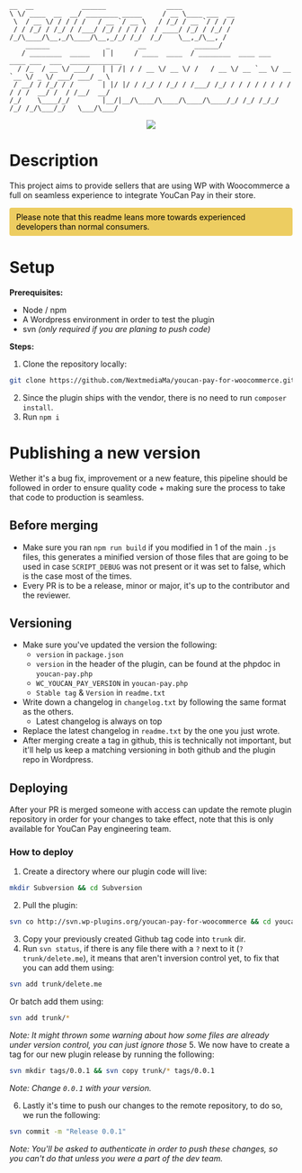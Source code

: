 ```
__  __            ______               ____                                                     
\ \/ ____  __  __/ ________ _____     / __ \____ ___  __                                        
 \  / __ \/ / / / /   / __ `/ __ \   / /_/ / __ `/ / / /                                        
 / / /_/ / /_/ / /___/ /_/ / / / /  / ____/ /_/ / /_/ /                                         
/_/\____/\__,_/\____/\__,_/_/ /_/  /_/    \__,_/\__, /                                          
    ______              _       __            ______/                                           
   / ________  _____   | |     / ____  ____  / ________  ____ ___  ____ ___  ___  _____________ 
  / /_  / __ \/ ___/   | | /| / / __ \/ __ \/ /   / __ \/ __ `__ \/ __ `__ \/ _ \/ ___/ ___/ _ \
 / __/ / /_/ / /       | |/ |/ / /_/ / /_/ / /___/ /_/ / / / / / / / / / / /  __/ /  / /__/  __/
/_/    \____/_/        |__/|__/\____/\____/\____/\____/_/ /_/ /_/_/ /_/ /_/\___/_/   \___/\___/ 
```
<p style="display:flex;justify-content:center;">
<img src="https://img.shields.io/github/v/tag/NextmediaMa/youcan-pay-for-woocommerce?label=Latest%20version"/>
</p>

# Description

This project aims to provide sellers that are using WP with Woocommerce a full on seamless experience to integrate YouCan Pay in their store.

<p style="background:#ebc443d4;color:black;padding:8px 12px;border-radius: 4px;">
Please note that this readme leans more towards experienced developers than normal consumers.
</p>

# Setup

**Prerequisites:**
- Node / npm
- A Wordpress environment in order to test the plugin
- svn *(only required if you are planing to push code)*

**Steps:**

1. Clone the repository locally:
```bash
git clone https://github.com/NextmediaMa/youcan-pay-for-woocommerce.git && cd youcan-pay-for-woocommerce
```
2. Since the plugin ships with the vendor, there is no need to run `composer install`.
3. Run `npm i`

# Publishing a new version

Wether it's a bug fix, improvement or a new feature, this pipeline should be followed in order
to ensure quality code + making sure the process to take that code to production is seamless.

## Before merging

- Make sure you ran `npm run build` if you modified in 1 of the main `.js` files, this generates a
 minified version of those files that are going to be used in case `SCRIPT_DEBUG` was not 
 present or it was set to false, which is the case most of the times.
- Every PR is to be a release, minor or major, it's up to the contributor and the reviewer.

## Versioning

- Make sure you've updated the version the following:
  - `version` in `package.json`
  - `version` in the header of the plugin, can be found at the phpdoc in `youcan-pay.php`
  - `WC_YOUCAN_PAY_VERSION` in `youcan-pay.php`
  - `Stable tag` & `Version` in `readme.txt`
- Write down a changelog in `changelog.txt` by following the same format as the others.
  - Latest changelog is always on top
- Replace the latest changelog in `readme.txt` by the one you just wrote.
- After merging create a tag in github, this is technically not important, but it'll help us
keep a matching versioning in both github and the plugin repo in Wordpress.

## Deploying

After your PR is merged someone with access can update the remote plugin repository in order
for your changes to take effect, note that this is only available for YouCan Pay engineering team.

### How to deploy

1. Create a directory where our plugin code will live:
```bash
mkdir Subversion && cd Subversion
```
2. Pull the plugin:
```bash
svn co http://svn.wp-plugins.org/youcan-pay-for-woocommerce && cd youcan-pay-for-woocommerce
```
3. Copy your previously created Github tag code into `trunk` dir.
4. Run `svn status`, if there is any file there with a `?` next to it (`?       trunk/delete.me`), 
it means that aren't inversion control yet, to fix that you can add them using:
```bash
svn add trunk/delete.me
```
Or batch add them using:
```bash
svn add trunk/*
```

*Note: It might thrown some warning about how some files are already under version control, you can just ignore those*
5. We now have to create a tag for our new plugin release by running the following:
```bash
svn mkdir tags/0.0.1 && svn copy trunk/* tags/0.0.1
```

*Note: Change `0.0.1` with your version.*

6. Lastly it's time to push our changes to the remote repository, to do so, we run the following:
```bash
svn commit -m "Release 0.0.1"
```

*Note: You'll be asked to authenticate in order to push these changes, so you can't do that
 unless you were a part of the dev team.*